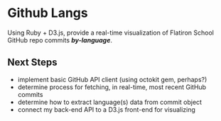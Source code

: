 # Github Langs

Using Ruby + D3.js, provide a real-time visualization of Flatiron School GitHub repo commits ***by-language***.

## Next Steps

* implement basic GitHub API client (using octokit gem, perhaps?)
* determine process for fetching, in real-time, most recent GitHub commits
* determine how to extract language(s) data from commit object
* connect my back-end API to a D3.js front-end for visualizing
